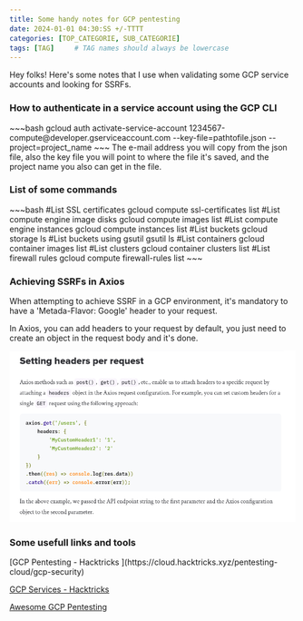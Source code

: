 ```yaml
---
title: Some handy notes for GCP pentesting
date: 2024-01-01 04:30:SS +/-TTTT
categories: [TOP_CATEGORIE, SUB_CATEGORIE]
tags: [TAG]     # TAG names should always be lowercase
---
```

Hey folks!
Here's some notes that I use when validating some GCP service accounts and looking for SSRFs.

<h3>How to authenticate in a service account using the GCP CLI</h3>
~~~bash
gcloud auth activate-service-account 1234567-compute@developer.gserviceaccount.com --key-file=pathtofile.json --project=project_name
~~~
The e-mail address you will copy from the json file, also the key file you will point to where the file it's saved, and the project name you also can get in the file.

<h3>List of some commands</h3>
~~~bash
#List SSL certificates 
gcloud compute ssl-certificates list
#List compute engine image disks
gcloud compute images list
#List compute engine instances
gcloud compute instances list
#List buckets
gcloud storage ls
#List buckets using gsutil
gsutil ls
#List containers
gcloud container images list
#List clusters
gcloud container clusters list
#List firewall rules
gcloud compute firewall-rules list
~~~

<h3>Achieving SSRFs in Axios</h3>
When attempting to achieve SSRF in a GCP environment, it's mandatory to have a 'Metada-Flavor: Google' header to your request.


In Axios, you can add headers to your request by default, you just need to create an object in the request body and it's done.

![Desktop View](/assets/img/Snapshot_2024-01-08_00-09-27.png)

<h3>Some usefull links and tools</h3>
[GCP Pentesting - Hacktricks ](https://cloud.hacktricks.xyz/pentesting-cloud/gcp-security)

[GCP Services - Hacktricks](https://cloud.hacktricks.xyz/pentesting-cloud/gcp-security/gcp-services)

[Awesome GCP Pentesting](https://github.com/Littlehack3r/awesome-gcp-pentesting)
